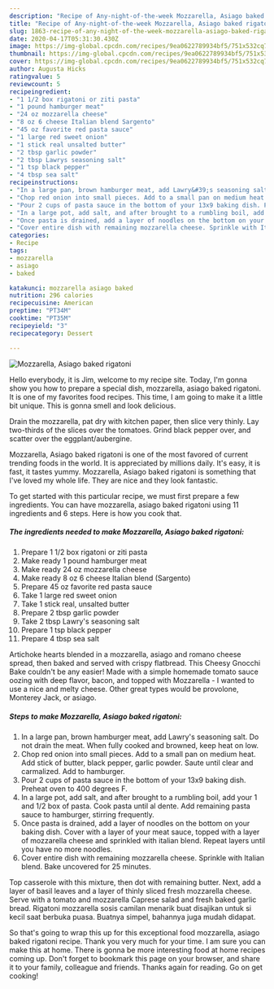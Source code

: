 ```yaml
---
description: "Recipe of Any-night-of-the-week Mozzarella, Asiago baked rigatoni"
title: "Recipe of Any-night-of-the-week Mozzarella, Asiago baked rigatoni"
slug: 1863-recipe-of-any-night-of-the-week-mozzarella-asiago-baked-rigatoni
date: 2020-04-17T05:31:30.430Z
image: https://img-global.cpcdn.com/recipes/9ea0622789934bf5/751x532cq70/mozzarella-asiago-baked-rigatoni-recipe-main-photo.jpg
thumbnail: https://img-global.cpcdn.com/recipes/9ea0622789934bf5/751x532cq70/mozzarella-asiago-baked-rigatoni-recipe-main-photo.jpg
cover: https://img-global.cpcdn.com/recipes/9ea0622789934bf5/751x532cq70/mozzarella-asiago-baked-rigatoni-recipe-main-photo.jpg
author: Augusta Hicks
ratingvalue: 5
reviewcount: 5
recipeingredient:
- "1 1/2 box rigatoni or ziti pasta"
- "1 pound hamburger meat"
- "24 oz mozzarella cheese"
- "8 oz 6 cheese Italian blend Sargento"
- "45 oz favorite red pasta sauce"
- "1 large red sweet onion"
- "1 stick real unsalted butter"
- "2 tbsp garlic powder"
- "2 tbsp Lawrys seasoning salt"
- "1 tsp black pepper"
- "4 tbsp sea salt"
recipeinstructions:
- "In a large pan, brown hamburger meat, add Lawry&#39;s seasoning salt. Do not drain the meat. When fully cooked and browned, keep heat on low."
- "Chop red onion into small pieces. Add to a small pan on medium heat. Add stick of butter, black pepper, garlic powder. Saute until clear and carmalized. Add to hamburger."
- "Pour 2 cups of pasta sauce in the bottom of your 13x9 baking dish. Preheat oven to 400 degrees F."
- "In a large pot, add salt, and after brought to a rumbling boil, add your 1 and 1/2 box of pasta. Cook pasta until al dente. Add remaining pasta sauce to hamburger, stirring frequently."
- "Once pasta is drained, add a layer of noodles on the bottom on your baking dish. Cover with a layer of your meat sauce, topped with a layer of mozzarella cheese and sprinkled with italian blend. Repeat layers until you have no more noodles."
- "Cover entire dish with remaining mozzarella cheese. Sprinkle with Italian blend. Bake uncovered for 25 minutes."
categories:
- Recipe
tags:
- mozzarella
- asiago
- baked

katakunci: mozzarella asiago baked 
nutrition: 296 calories
recipecuisine: American
preptime: "PT34M"
cooktime: "PT35M"
recipeyield: "3"
recipecategory: Dessert

---
```



![Mozzarella, Asiago baked rigatoni](https://img-global.cpcdn.com/recipes/9ea0622789934bf5/751x532cq70/mozzarella-asiago-baked-rigatoni-recipe-main-photo.jpg)

Hello everybody, it is Jim, welcome to my recipe site. Today, I'm gonna show you how to prepare a special dish, mozzarella, asiago baked rigatoni. It is one of my favorites food recipes. This time, I am going to make it a little bit unique. This is gonna smell and look delicious.

Drain the mozzarella, pat dry with kitchen paper, then slice very thinly. Lay two-thirds of the slices over the tomatoes. Grind black pepper over, and scatter over the eggplant/aubergine.

Mozzarella, Asiago baked rigatoni is one of the most favored of current trending foods in the world. It is appreciated by millions daily. It's easy, it is fast, it tastes yummy. Mozzarella, Asiago baked rigatoni is something that I've loved my whole life. They are nice and they look fantastic.


To get started with this particular recipe, we must first prepare a few ingredients. You can have mozzarella, asiago baked rigatoni using 11 ingredients and 6 steps. Here is how you cook that.

<!--inarticleads1-->

##### The ingredients needed to make Mozzarella, Asiago baked rigatoni:

1. Prepare 1 1/2 box rigatoni or ziti pasta
1. Make ready 1 pound hamburger meat
1. Make ready 24 oz mozzarella cheese
1. Make ready 8 oz 6 cheese Italian blend (Sargento)
1. Prepare 45 oz favorite red pasta sauce
1. Take 1 large red sweet onion
1. Take 1 stick real, unsalted butter
1. Prepare 2 tbsp garlic powder
1. Take 2 tbsp Lawry&#39;s seasoning salt
1. Prepare 1 tsp black pepper
1. Prepare 4 tbsp sea salt


Artichoke hearts blended in a mozzarella, asiago and romano cheese spread, then baked and served with crispy flatbread. This Cheesy Gnocchi Bake couldn&#39;t be any easier! Made with a simple homemade tomato sauce oozing with deep flavor, bacon, and topped with Mozzarella - I wanted to use a nice and melty cheese. Other great types would be provolone, Monterey Jack, or asiago. 

<!--inarticleads2-->

##### Steps to make Mozzarella, Asiago baked rigatoni:

1. In a large pan, brown hamburger meat, add Lawry&#39;s seasoning salt. Do not drain the meat. When fully cooked and browned, keep heat on low.
1. Chop red onion into small pieces. Add to a small pan on medium heat. Add stick of butter, black pepper, garlic powder. Saute until clear and carmalized. Add to hamburger.
1. Pour 2 cups of pasta sauce in the bottom of your 13x9 baking dish. Preheat oven to 400 degrees F.
1. In a large pot, add salt, and after brought to a rumbling boil, add your 1 and 1/2 box of pasta. Cook pasta until al dente. Add remaining pasta sauce to hamburger, stirring frequently.
1. Once pasta is drained, add a layer of noodles on the bottom on your baking dish. Cover with a layer of your meat sauce, topped with a layer of mozzarella cheese and sprinkled with italian blend. Repeat layers until you have no more noodles.
1. Cover entire dish with remaining mozzarella cheese. Sprinkle with Italian blend. Bake uncovered for 25 minutes.


Top casserole with this mixture, then dot with remaining butter. Next, add a layer of basil leaves and a layer of thinly sliced fresh mozzarella cheese. Serve with a tomato and mozzarella Caprese salad and fresh baked garlic bread. Rigatoni mozzarella sosis camilan menarik buat disajikan untuk si kecil saat berbuka puasa. Buatnya simpel, bahannya juga mudah didapat. 

So that's going to wrap this up for this exceptional food mozzarella, asiago baked rigatoni recipe. Thank you very much for your time. I am sure you can make this at home. There is gonna be more interesting food at home recipes coming up. Don't forget to bookmark this page on your browser, and share it to your family, colleague and friends. Thanks again for reading. Go on get cooking!
